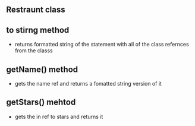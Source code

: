 ## Restraunt class
## to stirng method 
* returns formatted string of the statement with all of the class refernces from the classs 

## getName() method
* gets the name ref and returns a fomatted string version of it 

## getStars() mehtod
* gets the in ref to stars and returns it 

## 